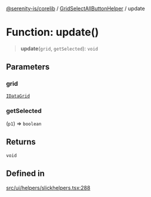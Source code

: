 [@serenity-is/corelib](../../../README.md) / [GridSelectAllButtonHelper](../README.md) / update

# Function: update()

> **update**(`grid`, `getSelected`): `void`

## Parameters

### grid

[`IDataGrid`](../../../interfaces/IDataGrid.md)

### getSelected

(`p1`) => `boolean`

## Returns

`void`

## Defined in

[src/ui/helpers/slickhelpers.tsx:288](https://github.com/serenity-is/serenity/blob/master/packages/corelib/src/ui/helpers/slickhelpers.tsx#L288)
